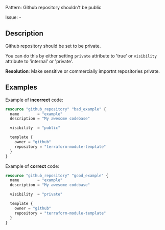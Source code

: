 Pattern: Github repository shouldn't be public

Issue: -

## Description

Github repository should be set to be private.

You can do this by either setting `private` attribute to 'true' or `visibility` attribute to 'internal' or 'private'.

**Resolution**: Make sensitive or commercially importnt repositories private.

## Examples

Example of **incorrect** code:

```terraform
resource "github_repository" "bad_example" {
  name        = "example"
  description = "My awesome codebase"

  visibility  = "public"

  template {
    owner = "github"
    repository = "terraform-module-template"
  }
}
```

Example of **correct** code:

```terraform
resource "github_repository" "good_example" {
  name        = "example"
  description = "My awesome codebase"

  visibility  = "private"

  template {
    owner = "github"
    repository = "terraform-module-template"
  }
}
```